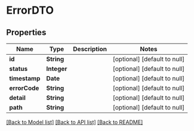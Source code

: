 # ErrorDTO
## Properties

| Name | Type | Description | Notes |
|------------ | ------------- | ------------- | -------------|
| **id** | **String** |  | [optional] [default to null] |
| **status** | **Integer** |  | [optional] [default to null] |
| **timestamp** | **Date** |  | [optional] [default to null] |
| **errorCode** | **String** |  | [optional] [default to null] |
| **detail** | **String** |  | [optional] [default to null] |
| **path** | **String** |  | [optional] [default to null] |

[[Back to Model list]](../README.md#documentation-for-models) [[Back to API list]](../README.md#documentation-for-api-endpoints) [[Back to README]](../README.md)

